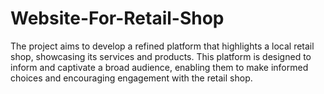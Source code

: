 # Website-For-Retail-Shop
The project aims to develop a refined platform that highlights a local retail shop, showcasing its services and products. This platform is designed to inform and captivate a broad audience, enabling them to make informed choices and encouraging engagement with the retail shop.

